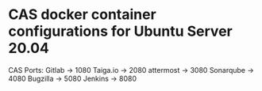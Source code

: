 # CAS docker container configurations for Ubuntu Server 20.04

CAS Ports: 
Gitlab → 1080
Taiga.io → 2080
attermost → 3080
Sonarqube → 4080
Bugzilla → 5080
Jenkins → 8080